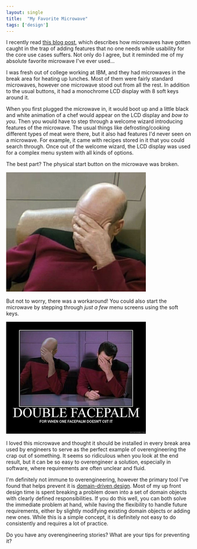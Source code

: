 ```yaml
---
layout: single
title:  "My Favorite Microwave"
tags: ['design']
---
```


I recently read [this blog post](https://delighted.com/blog/the-microwave-curse), which describes how microwaves have gotten caught in the trap of adding features that no one needs while usability for the core use cases suffers. Not only do I agree, but it reminded me of my absolute favorite microwave I've ever used...

I was fresh out of college working at IBM, and they had microwaves in the break area for heating up lunches. Most of them were fairly standard microwaves, however one microwave stood out from all the rest. In addition to the usual buttons, it had a monochrome LCD display with 8 soft keys around it.

When you first plugged the microwave in, it would boot up and a little black and white animation of a chef would appear on the LCD display and *bow to you*. Then you would have to step through a welcome wizard introducing features of the microwave. The usual things like defrosting/cooking different types of meat were there, but it also had features I'd never seen on a microwave. For example, it came with recipes stored in it that you could search through. Once out of the welcome wizard, the LCD display was used for a complex menu system with all kinds of options.

The best part? The physical start button on the microwave was broken.

![facepalm](/images/face-palm-picard.jpg)

But not to worry, there was a workaround! You could also start the microwave by stepping through *just a few* menu screens using the soft keys.

![double facepalm](/images/double-face-palm.jpg)

I loved this microwave and thought it should be installed in every break area used by engineers to serve as the perfect example of overengineering the crap out of something. It seems so ridiculous when you look at the end result, but it can be so easy to overengineer a solution, especially in software, where requirements are often unclear and fluid.

I'm definitely not immune to overengineering, however the primary tool I've found that helps prevent it is [domain-driven design](https://en.wikipedia.org/wiki/Domain-driven_design). Most of my up front design time is spent breaking a problem down into a set of domain objects with clearly defined responsibilities. If you do this well, you can both solve the immediate problem at hand, while having the flexibility to handle future requirements, either by slightly modifying existing domain objects or adding new ones. While this is a simple concept, it is definitely not easy to do consistently and requires a lot of practice.

Do you have any overengineering stories? What are your tips for preventing it?
